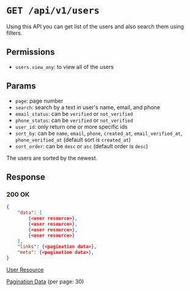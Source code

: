 # `GET /api/v1/users`
Using this API you can get list of the users and also search them using filters.


## Permissions

- `users.view_any`: to view all of the users

## Params

- `page`: page number
- `search`: search by a text in user's name, email, and phone
- `email_status`: can be `verified` or `not_verified`
- `phone_status`: can be `verified` or `not_verified`
- `user_id`: only return one or more specific ids
- `sort_by`: can be `name`, `email`, `phone`, `created_at`, `email_verified_at`, `phone_verified_at` (default sort is `created_at`)
- `sort_order`: can be `desc` or `asc` (default order is `desc`)

The users are sorted by the newest.

## Response

### 200 OK

```json
{
    "data": [
        {<user resource>},
        {<user resource>},
        {<user resource>},
        {<user resource>}
    ],
    "links": {<pagination data>},
    "meta": {<pagination data>},
}
```

[User Resource](../resources/user.md)

[Pagination Data](../pagination-data.md) (per page: 30)
